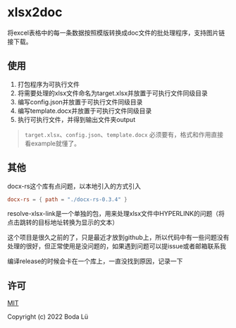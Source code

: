# xlsx2doc
将excel表格中的每一条数据按照模版转换成doc文件的批处理程序，支持图片链接下载。

## 使用
1. 打包程序为可执行文件
2. 将需要处理的xlsx文件命名为target.xlsx并放置于可执行文件同级目录
3. 编写config.json并放置于可执行文件同级目录
4. 编写template.docx并放置于可执行文件同级目录
5. 执行可执行文件，并得到输出文件夹output

> `target.xlsx`、`config.json`、`template.docx` 必须要有，格式和作用直接看example就懂了。

## 其他
docx-rs这个库有点问题，以本地引入的方式引入

``` toml
docx-rs = { path = "./docx-rs-0.3.4" }
```

resolve-xlsx-link是一个单独的包，用来处理xlsx文件中HYPERLINK的问题（将点击跳转的目标地址转换为显示的文本）

这个项目是很久之前的了，只是最近才放到github上，所以代码中有一些问题没有处理的很好，但正常使用是没问题的，如果遇到问题可以提issue或者邮箱联系我

编译release的时候会卡在一个库上，一直没找到原因，记录一下

## 许可

[MIT](./LICENSE)

Copyright (c) 2022 Boda Lü
